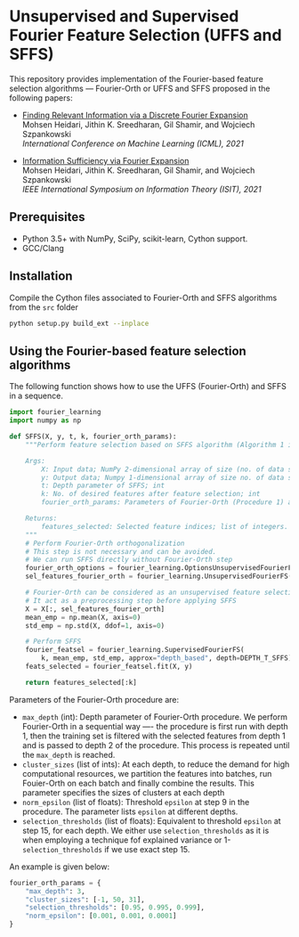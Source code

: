 # Unsupervised and Supervised Fourier Feature Selection (UFFS and SFFS)

This repository provides implementation of the Fourier-based feature selection algorithms — Fourier-Orth or UFFS and SFFS proposed in the following papers:
* [Finding Relevant Information via a Discrete Fourier Expansion](https://jithin-k-sreedharan.github.io/files/publications/mohsen-jithin_icml2021.pdf)\
Mohsen Heidari, Jithin K. Sreedharan, Gil Shamir, and Wojciech Szpankowski\
_International Conference on Machine Learning (ICML), 2021_

* [Information Sufficiency via Fourier Expansion](https://jithin-k-sreedharan.github.io/files/publications/Jithin_ISIT2021.pdf)\
Mohsen Heidari, Jithin K. Sreedharan, Gil Shamir, and Wojciech Szpankowski\
_IEEE International Symposium on Information Theory (ISIT), 2021_


<!-- Computation complexity: The complexity of our Fourer-based feature selection algorithms is $O(d^t n),$ where $t$ is the depth of the algorithm (usually $t$ is 1 or 2). This complexity is independent of $k$. -->
## Prerequisites

* Python 3.5+ with NumPy, SciPy, scikit-learn, Cython support.
* GCC/Clang

## Installation

Compile the Cython files associated to Fourier-Orth and SFFS algorithms from the `src` folder

```bash
python setup.py build_ext --inplace
```
<!-- * Compile C++ implementation of `mRMR` from `lib\mrmr_c_Peng` folder with `bash compile.sh`
* Compile other feature selection implementations using `skfeature` library from `lib\scikit-feature`:

    ```bash
    python setup.py install
    ``` -->

## Using the Fourier-based feature selection algorithms

The following function shows how to use the UFFS (Fourier-Orth) and SFFS in a sequence.

```python
import fourier_learning
import numpy as np

def SFFS(X, y, t, k, fourier_orth_params):
    """Perform feature selection based on SFFS algorithm (Algorithm 1 in the paper)

    Args:
        X: Input data; NumPy 2-dimensional array of size (no. of data samples, no. of features)
        y: Output data; Numpy 1-dimensional array of size no. of data samples
        t: Depth parameter of SFFS; int
        k: No. of desired features after feature selection; int
        fourier_orth_params: Parameters of Fourier-Orth (Procedure 1) algorithm; dictionary

    Returns:
        features_selected: Selected feature indices; list of integers.
    """
    # Perform Fourier-Orth orthogonalization
    # This step is not necessary and can be avoided. 
    # We can run SFFS directly without Fourier-Orth step
    fourier_orth_options = fourier_learning.OptionsUnsupervisedFourierFS(**fourier_orth_params)
    sel_features_fourier_orth = fourier_learning.UnsupervisedFourierFS(X, fourier_orth_options)

    # Fourier-Orth can be considered as an unsupervised feature selection algorithm
    # It act as a preprocessing step before applying SFFS
    X = X[:, sel_features_fourier_orth]
    mean_emp = np.mean(X, axis=0)
    std_emp = np.std(X, ddof=1, axis=0)

    # Perform SFFS
    fourier_featsel = fourier_learning.SupervisedFourierFS(
        k, mean_emp, std_emp, approx="depth_based", depth=DEPTH_T_SFFS)
    feats_selected = fourier_featsel.fit(X, y)

    return features_selected[:k]
```

Parameters of the Fourier-Orth procedure are:
* `max_depth` (int): Depth parameter of Fourier-Orth procedure. We perform Fourier-Orth in a sequential way —- the procedure is first run with depth 1, then the training set is filtered with the selected features from depth 1 and is passed to depth 2 of the procedure. This process is repeated until the `max_depth` is reached.
* `cluster_sizes` (list of ints): At each depth, to reduce the demand for high computational resources, we partition the features into batches, run Fouier-Orth on each batch and finally combine the results. This parameter specifies the sizes of clusters at each depth
* `norm_epsilon` (list of floats): Threshold `epsilon` at step 9 in the procedure. The parameter lists `epsilon` at different depths.
* `selection_thresholds` (list of floats): Equivalent to threshold `epsilon` at step 15, for each depth. We either use `selection_thresholds` as it is when employing a technique fof explained variance or  1-`selection_thresholds` if we use exact step 15.

An example is given below:
```python
fourier_orth_params = {
    "max_depth": 3,
    "cluster_sizes": [-1, 50, 31],
    "selection_thresholds": [0.95, 0.995, 0.999],
    "norm_epsilon": [0.001, 0.001, 0.0001]
}
```
<!-- ## Notes

* The main function that implements UFFS and SFFS are available in the helper program `fourier_learning.py`.
* The code is parallelized except for mRMR implementation
* The code snippets that require heavy computations (B and A matrix computation in Algorithm 1 and Fourier coefficient calculation in Algorithm 2) are converted to C++ using Cython
* The other arguments and instructions that are specific to functions and classes are provided as comments in the code. -->
